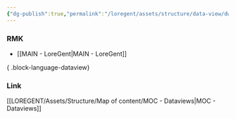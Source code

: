 ```yaml
---
{"dg-publish":true,"permalink":"/loregent/assets/structure/data-view/dw-rmk/","noteIcon":""}
---
```


### RMK

- [[MAIN - LoreGent\|MAIN - LoreGent]]

{ .block-language-dataview}

### Link
[[LOREGENT/Assets/Structure/Map of content/MOC - Dataviews\|MOC - Dataviews]]
